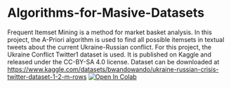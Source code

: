 # Algorithms-for-Masive-Datasets
Frequent Itemset Mining is a method for market basket analysis. In this project, the A-Priori algorithm is used to find all possible itemsets in textual tweets 
about the current Ukraine-Russian conflict. For this project, the Ukraine Conflict Twitter1 dataset is used. It is published on Kaggle and released 
under the CC-BY-SA 4.0 license.
Dataset can be downloaded at https://www.kaggle.com/datasets/bwandowando/ukraine-russian-crisis-twitter-dataset-1-2-m-rows
[![Open In Colab](https://colab.research.google.com/assets/colab-badge.svg)](https://colab.research.google.com/drive/16Vh-k9bsPxukMmkUlNIUhdSoRGWDZzvJ#scrollTo=hJuclQw-XnwQ)
